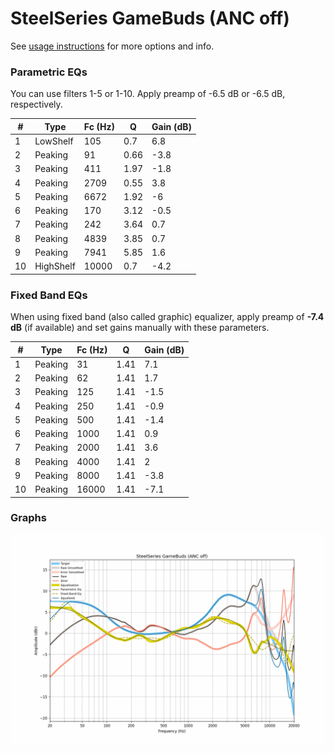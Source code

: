 # SteelSeries GameBuds (ANC off)
See [usage instructions](https://github.com/jaakkopasanen/AutoEq#usage) for more options and info.

### Parametric EQs
You can use filters 1-5 or 1-10. Apply preamp of -6.5 dB or -6.5 dB, respectively.

|   # | Type      |   Fc (Hz) |    Q |   Gain (dB) |
|-----|-----------|-----------|------|-------------|
|   1 | LowShelf  |       105 | 0.7  |         6.8 |
|   2 | Peaking   |        91 | 0.66 |        -3.8 |
|   3 | Peaking   |       411 | 1.97 |        -1.8 |
|   4 | Peaking   |      2709 | 0.55 |         3.8 |
|   5 | Peaking   |      6672 | 1.92 |        -6   |
|   6 | Peaking   |       170 | 3.12 |        -0.5 |
|   7 | Peaking   |       242 | 3.64 |         0.7 |
|   8 | Peaking   |      4839 | 3.85 |         0.7 |
|   9 | Peaking   |      7941 | 5.85 |         1.6 |
|  10 | HighShelf |     10000 | 0.7  |        -4.2 |

### Fixed Band EQs
When using fixed band (also called graphic) equalizer, apply preamp of **-7.4 dB** (if available) and set gains manually with these parameters.

|   # | Type    |   Fc (Hz) |    Q |   Gain (dB) |
|-----|---------|-----------|------|-------------|
|   1 | Peaking |        31 | 1.41 |         7.1 |
|   2 | Peaking |        62 | 1.41 |         1.7 |
|   3 | Peaking |       125 | 1.41 |        -1.5 |
|   4 | Peaking |       250 | 1.41 |        -0.9 |
|   5 | Peaking |       500 | 1.41 |        -1.4 |
|   6 | Peaking |      1000 | 1.41 |         0.9 |
|   7 | Peaking |      2000 | 1.41 |         3.6 |
|   8 | Peaking |      4000 | 1.41 |         2   |
|   9 | Peaking |      8000 | 1.41 |        -3.8 |
|  10 | Peaking |     16000 | 1.41 |        -7.1 |

### Graphs
![](./SteelSeries%20GameBuds%20(ANC%20off).png)
